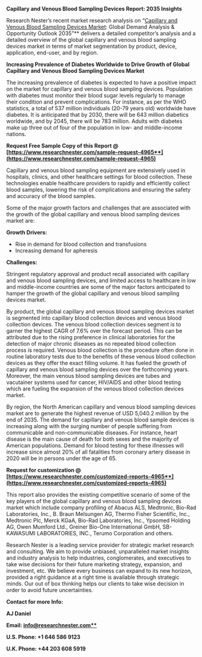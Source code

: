 ﻿**Capillary and Venous Blood Sampling Devices Report: 2035 Insights**

Research Nester’s recent market research analysis on “[Capillary and Venous Blood Sampling Devices Market](https://www.researchnester.com/reports/capillary-and-venous-blood-sampling-devices-market/4965): Global Demand Analysis & Opportunity Outlook 2035”** delivers a detailed competitor’s analysis and a detailed overview of the global capillary and venous blood sampling devices market in terms of market segmentation by product, device, application, end-user, and by region. 

**Increasing Prevalence of Diabetes Worldwide to Drive Growth of Global Capillary and Venous Blood Sampling Devices Market**

The increasing prevalence of diabetes is expected to have a positive impact on the market for capillary and venous blood sampling devices. Population with diabetes must monitor their blood sugar levels regularly to manage their condition and prevent complications. For instance, as per the WHO statistics, a total of 537 million individuals (20-79 years old) worldwide have diabetes. It is anticipated that by 2030, there will be 643 million diabetics worldwide, and by 2045, there will be 783 million. Adults with diabetes make up three out of four of the population in low- and middle-income nations. 

**Request Free Sample Copy of this Report @ [https://www.researchnester.com/sample-request-4965**](https://www.researchnester.com/sample-request-4965)**

Capillary and venous blood sampling equipment are extensively used in hospitals, clinics, and other healthcare settings for blood collection. These technologies enable healthcare providers to rapidly and efficiently collect blood samples, lowering the risk of complications and ensuring the safety and accuracy of the blood samples. 

Some of the major growth factors and challenges that are associated with the growth of the global capillary and venous blood sampling devices market are:

**Growth Drivers:**

- Rise in demand for blood collection and transfusions 
- Increasing demand for apheresis

**Challenges:**

Stringent regulatory approval and product recall associated with capillary and venous blood sampling devices, and limited access to healthcare in low and middle-income countries are some of the major factors anticipated to hamper the growth of the global capillary and venous blood sampling devices market.

By product, the global capillary and venous blood sampling devices market is segmented into capillary blood collection devices and venous blood collection devices. The venous blood collection devices segment is to garner the highest CAGR of 7.6% over the forecast period. This can be attributed due to the rising preference in clinical laboratories for the detection of major chronic diseases as no repeated blood collection process is required. Venous blood collection is the procedure often done in routine laboratory tests due to the benefits of these venous blood collection devices as they offer the exact filling volume. It has fueled the growth of capillary and venous blood sampling devices over the forthcoming years. Moreover, the main venous blood sampling devices are tubes and vacutainer systems used for cancer, HIV/AIDS and other blood testing which are fueling the expansion of the venous blood collection devices market. 

By region, the North American capillary and venous blood sampling devices market are to generate the highest revenue of USD 5,040.2 million by the end of 2035. The demand for capillary and venous blood sample devices is increasing along with the surging number of people suffering from communicable and non-communicable diseases. For instance, heart disease is the main cause of death for both sexes and the majority of American populations. Demand for blood testing for these illnesses will increase since almost 20% of all fatalities from coronary artery disease in 2020 will be in persons under the age of 65. 

**Request for customization @ [https://www.researchnester.com/customized-reports-4965**](https://www.researchnester.com/customized-reports-4965)**

This report also provides the existing competitive scenario of some of the key players of the global capillary and venous blood sampling devices market which include company profiling of Abacus ALS, Medtronic, Bio-Rad Laboratories, Inc., B. Braun Melsungen AG, Thermo Fisher Scientific, Inc., Medtronic Plc, Merck KGaA, Bio-Rad Laboratories, Inc., Ypsomed Holding AG, Owen Mumford Ltd., Greiner Bio-One International GmbH, SB-KAWASUMI LABORATORIES, INC., Terumo Corporation and others.

Research Nester is a leading service provider for strategic market research and consulting. We aim to provide unbiased, unparalleled market insights and industry analysis to help industries, conglomerates, and executives to take wise decisions for their future marketing strategy, expansion, and investment, etc. We believe every business can expand to its new horizon, provided a right guidance at a right time is available through strategic minds. Our out of box thinking helps our clients to take wise decision in order to avoid future uncertainties.

**Contact for more Info:**

**AJ Daniel**

**Email: [info@researchnester.com**](mailto:info@researchnester.com)**

**U.S. Phone: +1 646 586 9123** 

**U.K. Phone: +44 203 608 5919**

